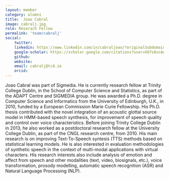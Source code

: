 ```yaml
---
layout: member
category: alumni
title:  Joao Cabral
image: cabralj.jpg
role: Reserach Fellow
permalink: 'team/cabralj'
social:
    twitter: 
    linkedin: https://www.linkedin.com/in/cabraljoao/?originalSubdomain=ie
    google-scholar: https://scholar.google.com/citations?user=XO7s8zcAAAAJ&hl=en
    github: 
    website: 
    email: cabralj@tcd.ie
    orcid:
---
```


Joao Cabral was part of Sigmedia. He is currently  research fellow at Trinity  
College Dublin, in the School of Computer Science and Statistics, as part of the
ADAPT Centre and SIGMEDIA group. He was awarded a Ph.D. degree in Computer
Science and Informatics from the University of Edinburgh, U.K., in 2010, funded
by a European Commission Marie Curie Fellowship. His Ph.D. thesis contributed
with the novel integration of an acoustic glottal source model in HMM-based
speech synthesis, for improvement of speech quality and control over voice
characteristics. Before joining Trinity College Dublin in 2013, he also worked
as a postdoctoral research fellow at the University College Dublin, as part of
the CNGL research centre, from 2010. His main research is on improving
Text-To-Speech syntesis (TTS) methods based on statistical learning models. He
is also interested in evaluation methodologies of synthetic speech in the
context of multi-modal applications with virtual characters. His research
interests also include analysis of emotion and affect from speech and other
modalities (text, video, biosignals, etc.), voice transformation, prosody
modelling, automatic speech recognition (ASR) and Natural Language Processing
(NLP). 
